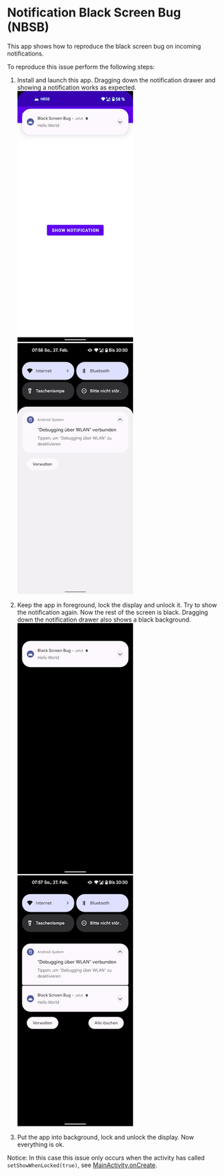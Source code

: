 Notification Black Screen Bug (NBSB)
====================================

This app shows how to reproduce the black screen bug on incoming notifications.

To reproduce this issue perform the following steps:

1. Install and launch this app. Dragging down the notification drawer and showing a notification works as expected.
   ![Notifications ok](docs/notification_ok.png) ![Notification drawer ok](docs/notification_drawer_ok.png)

2. Keep the app in foreground, lock the display and unlock it. Try to show the notification again. Now the rest of the screen is black. Dragging down the notification drawer also shows a black background.
   ![Notifications error](docs/notification_error.png) ![Notification drawer error](docs/notification_drawer_error.png)

3. Put the app into background, lock and unlock the display. Now everything is ok.

Notice: In this case this issue only occurs when the activity has called `setShowWhenLocked(true)`, see [MainActivity.onCreate](app/src/main/java/de/pfattner/nbsb/MainActivity.kt).  
